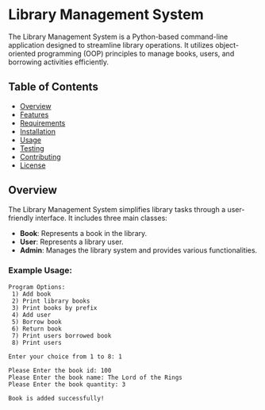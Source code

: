 # Library Management System

The Library Management System is a Python-based command-line application designed to streamline library operations. It utilizes object-oriented programming (OOP) principles to manage books, users, and borrowing activities efficiently.

## Table of Contents

- [Overview](#overview)
- [Features](#features)
- [Requirements](#requirements)
- [Installation](#installation)
- [Usage](#usage)
- [Testing](#testing)
- [Contributing](#contributing)
- [License](#license)

## Overview

The Library Management System simplifies library tasks through a user-friendly interface. It includes three main classes:

- **Book**: Represents a book in the library.
- **User**: Represents a library user.
- **Admin**: Manages the library system and provides various functionalities.

### Example Usage:

```plaintext
Program Options:
 1) Add book
 2) Print library books
 3) Print books by prefix
 4) Add user
 5) Borrow book
 6) Return book
 7) Print users borrowed book
 8) Print users

Enter your choice from 1 to 8: 1

Please Enter the book id: 100
Please Enter the book name: The Lord of the Rings
Please Enter the book quantity: 3

Book is added successfully!
